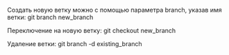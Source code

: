 Создать новую ветку можно с помощью параметра branch, указав имя ветки:
 git branch new_branch

Переключение на новую ветку:
 git checkout new_branch

Удаление ветки:
 git branch -d existing_branch
